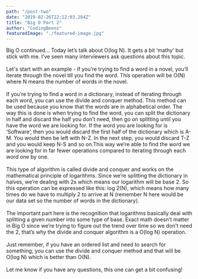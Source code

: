 ```yaml
---
path: "/post-two"
date: "2019-02-26T22:12:03.284Z"
title: "Big O Part 2"
author: "CodingBeenz"
featuredImage: "./featured-image.jpg"
---
```


Big O continued… Today let’s talk about O(log N). It gets a bit ‘mathy’ but stick with me. I’ve seen many interviewers ask questions about this topic.
<br/>
<br/>
Let's start with an example - if you’re trying to find a word in a novel, you’ll iterate through the novel till you find the word. This operation will be O(N) where N means the number of words in the novel.
<br/>
<br/>
If you’re trying to find a word in a dictionary, instead of iterating through each word, you can use the divide and conquer method. This method can be used because you know that the words are in alphabetical order. The way this is done is when trying to find the word, you can split the dictionary in half and discard the half you don’t need, then go on splitting until you have the word we are looking for. If the word you are looking for is ‘Software’, then you would discard the first half of the dictionary which is A-M. You would then be left with N-Z. In the next step, you would discard T-Z and you would keep N-S and so on.This way we’re able to find the word we are looking for in far fewer operations compared to iterating through each word one by one.
<br/>
<br/>
This type of algorithm is called divide and conquer and works on the mathematical principle of logarithms. Since we’re splitting the dictionary in halves, we’re dealing with 2s which means our logarithm will be base 2. So this operation can be expressed like this: log 2(N), which means how many times do we have to multiply 2 to arrive at N (remember N here would be our data set so the number of words in the dictionary).
<br/>
<br/>
The important part here is the recognition that logarithms basically deal with splitting a given number into some type of base. Exact math doesn’t matter in Big O since we’re trying to figure out the trend over time so we don’t need the 2, that’s why the divide and conquer algorithm is a O(log N) operation.
<br/>
<br/>
Just remember, if you have an ordered list and need to search for something, you can use the divide and conquer method and that will be O(log N) which is better than O(N).
<br/>
<br/>
Let me know if you have any questions, this one can get a bit confusing!
